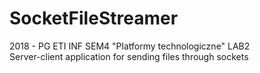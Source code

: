 # SocketFileStreamer
2018 - PG ETI INF SEM4 "Platformy technologiczne" LAB2  
Server-client application for sending files through sockets
